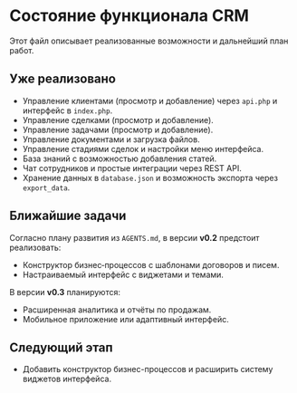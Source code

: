 # Состояние функционала CRM

Этот файл описывает реализованные возможности и дальнейший план работ.

## Уже реализовано
- Управление клиентами (просмотр и добавление) через `api.php` и интерфейс в `index.php`.
- Управление сделками (просмотр и добавление).
- Управление задачами (просмотр и добавление).
- Управление документами и загрузка файлов.
- Управление стадиями сделок и настройки меню интерфейса.
- База знаний с возможностью добавления статей.
- Чат сотрудников и простые интеграции через REST API.
- Хранение данных в `database.json` и возможность экспорта через `export_data`.

## Ближайшие задачи
 Согласно плану развития из `AGENTS.md`, в версии **v0.2** предстоит реализовать:
 - Конструктор бизнес‑процессов с шаблонами договоров и писем.
 - Настраиваемый интерфейс с виджетами и темами.

В версии **v0.3** планируются:
- Расширенная аналитика и отчёты по продажам.
- Мобильное приложение или адаптивный интерфейс.

## Следующий этап
- Добавить конструктор бизнес-процессов и расширить систему виджетов интерфейса.

